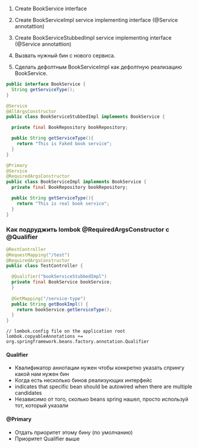 1. Create BookService interface
2. Create BookServiceImpl service implementing interface (@Service annotattion)
3. Create BookServiceStubbedImpl service implementing interface (@Service annotattion)

4. Вызвать нужный бин с нового сервиса.
5. Сделать дефолтным BookServiceImpl как дефолтную реализацию BookService.

```Java
public interface BookService {
  String getServiceType();
}

@Service
@AllArgsConstructor
public class BookServiceStubbedImpl implements BookService {

  private final BookRepository bookRepository;

  public String getServiceType(){
    return "This is Faked book service";
  }
}

@Primary
@Service
@RequiredArgsConstructor
public class BookServiceImpl implements BookService {
  private final BookRepository bookRepository;

  public String getServiceType(){
    return "This is real book service";
  }
}
```

### Как подруджить lombok @RequiredArgsConstructor с @Qualifier
```Java
@RestController
@RequestMapping("/test")
@RequiredArgsConstructor
public class TestController {

  @Qualifier("bookServiceStubbedImpl")
  private final BookService bookService;
  }
  
  @GetMapping("/service-type")
  public String getBookImpl() {
    return bookService.getServiceType();
  }
}
```
```
// lombok.config file on the application root 
lombok.copyableAnnotations += org.springframework.beans.factory.annotation.Qualifier
```
#### Qualifier
- Квалификатор аннотации нужен чтобы конкретно указать спрингу какой нам нужен бин
- Когда есть несколько бинов реализующих интерфейс
- indicates that specific bean should be autowired when there are multiple candidates
- Независимо от того, сколько beans spring нашел, просто используй тот, который указали

#### @Primary
- Отдать приоритет этому бину (по умолчанию)
- Приоритет Qualifier выше
